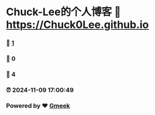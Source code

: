 # Chuck-Lee的个人博客 :link: https://Chuck0Lee.github.io 
### :page_facing_up: [1](https://Chuck0Lee.github.io/tag.html) 
### :speech_balloon: 0 
### :hibiscus: 4 
### :alarm_clock: 2024-11-09 17:00:49 
### Powered by :heart: [Gmeek](https://github.com/Meekdai/Gmeek)
